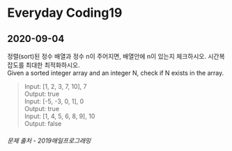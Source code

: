 Everyday Coding19
=================
2020-09-04
----------

정렬(sort)된 정수 배열과 정수 n이 주어지면, 배열안에 n이 있는지 체크하시오. 시간복잡도를 최대한 최적화하시오.  
Given a sorted integer array and an integer N, check if N exists in the array.  

> Input: [1, 2, 3, 7, 10], 7  
  Output: true  
  Input: [-5, -3, 0, 1], 0  
  Output: true  
  Input: [1, 4, 5, 6, 8, 9], 10  
  Output: false  


###### *문제 출처 - 2019매일프로그래밍*  